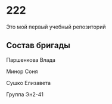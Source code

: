 # 222
Это мой первый учебный репозиторий
## Состав бригады 
Паршенкова Влада 

Минор Соня

Сушко Елизавета 

Группа Эн2-41
